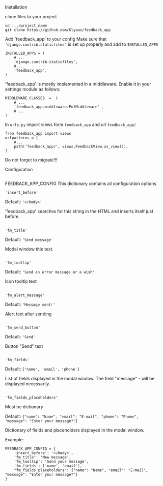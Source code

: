 Installation

clone files to your project  
```
cd .../project_name
git clone https://github.com/Klyaus/feedback_app
```
Add 'feedback_app' to your config
Make sure that `'django.contrib.staticfiles'` is set up properly and add to `INSTALLED_APPS`
```
INSTALLED_APPS = (
    # ...
    'django.contrib.staticfiles',
    # ...
    'feedback_app',
)

```
'feedback_app' is mostly implemented in a middleware. Enable it in your settings module as follows:
```
MIDDLEWARE_CLASSES  =  ( 
    # ... 
    'feedback_app.middleware.PolMiddleware' , 
    # ... 
)
```
In `urls.py` import views form `feedback_app` and url `feedback_app/`
```
from feedback_app import views
urlpatterns = [
    #...
    path('feedback_app/', views.FeedbackView.as_view()),
]
```

Do not forget to migrate!!!


Configuration
##
FEEDBACK_APP_CONFIG
This dictionary contains all configuration options.

`'insert_before'`

Default: `'</body>'`

'feedback_app' searches for this string in the HTML and inserts itself just before.
##
`'fm_title'`

Default: `'Send message'`

Modal window title text.

##
`'fm_tooltip'`

Default: `'Send an error message or a wish'`

Icon tooltip text

##
`'fm_alert_message'`

Default: `'Message sent!'`

Alert text after sending

##
`'fm_send_button'`

Default: `'Send'`

Button "Send" text

##
`'fm_fields'`

Default: `['name', 'email', 'phone']`

List of fields displayed in the modal window. 
The field "message" - will be displayed necessarily.
##
`'fm_fields_placeholders'`

Must be dictionary

Default: `{"name": "Name", "email": "E-mail", "phone": "Phone", "message": "Enter your message*"}`

Dictionary of fields and placeholders displayed in the modal window.

Example:
```
FEEDBACK_APP_CONFIG = {
    'insert_before': '</body>',
    'fm_title': 'New message',
    'fm_tooltip': 'Send your message',
    'fm_fields': ['name', 'email'],
    "fm_fields_placeholders": {"name": "Name", "email": "E-mail", "message": "Enter your message*"}
}
```
